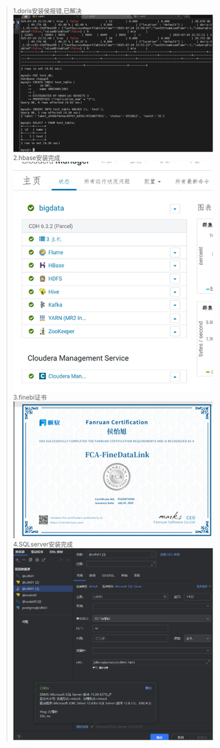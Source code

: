 >1.doris安装侯报错,已解决
> ![img.png](img.png)
> 2.hbase安装完成
> ![img_1.png](img_1.png)
> 3.finebi证书
> ![img_2.png](img_2.png)
> 4.SQLserver安装完成
> ![img_3.png](img_3.png)